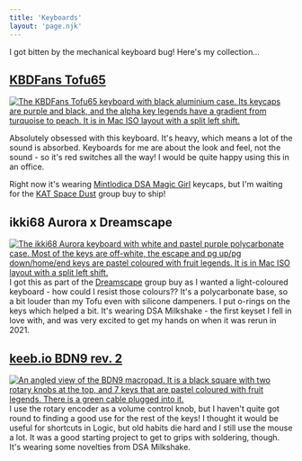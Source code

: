 ```yaml
---
title: 'Keyboards'
layout: 'page.njk'
---
```


I got bitten by the mechanical keyboard bug! Here's my collection...

## [KBDFans Tofu65](https://kbdfans.com/collections/tofu65)
[![The KBDFans Tofu65 keyboard with black aluminium case. Its keycaps are purple and black, and the alpha key legends have a gradient from turquoise to peach. It is in Mac ISO layout with a split left shift.](/img/keyboards/tofu65-2.webp)](/img/keyboards/tofu65-2.webp)

Absolutely obsessed with this keyboard. It's heavy, which means a lot of the sound is absorbed. Keyboards for me are about the look and feel, not the sound - so it's red switches all the way! I would be quite happy using this in an office.

Right now it's wearing [Mintlodica DSA Magic Girl](https://mintlodica.com/products/dsa-magic-girl-keycaps) keycaps, but I'm waiting for the [KAT Space Dust](https://prototypist.net/products/group-buy-kat-space-dust?variant=39351637508162) group buy to ship!

## ikki68 Aurora x Dreamscape 
[![The ikki68 Aurora keyboard with white and pastel purple polycarbonate case. Most of the keys are off-white, the escape and pg up/pg down/home/end keys are pastel coloured with fruit legends. It is in Mac ISO layout with a split left shift.](/img/keyboards/ikki68-2.webp)](/img/keyboards/ikki68-2.webp)
I got this as part of the [Dreamscape](https://prototypist.net/collections/pre-orders/products/pre-order-epbt-dreamscape) group buy as I wanted a light-coloured keyboard - how could I resist those colours?? It's a polycarbonate base, so a bit louder than my Tofu even with silicone dampeners. I put o-rings on the keys which helped a bit. It's wearing DSA Milkshake - the first keyset I fell in love with, and was very excited to get my hands on when it was rerun in 2021. 


## [keeb.io BDN9 rev. 2](https://keeb.io/collections/bdn9-collection/products/bdn9-rev-2-3x3-9-key-macropad-rotary-encoder-and-rgb)
[![An angled view of the BDN9 macropad. It is a black square with two rotary knobs at the top, and 7 keys that are pastel coloured with fruit legends. There is a green cable plugged into it.](/img/keyboards/bdn9.JPG)](/img/keyboards/bdn9.JPG)
I use the rotary encoder as a volume control knob, but I haven't quite got round to finding a good use for the rest of the keys! I thought it would be useful for shortcuts in Logic, but old habits die hard and I still use the mouse a lot. It was a good starting project to get to grips with soldering, though. It's wearing some novelties from DSA Milkshake.

